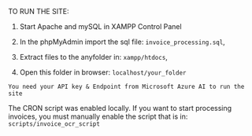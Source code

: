 TO RUN THE SITE: 

1. Start Apache and mySQL in XAMPP Control Panel

2. In the phpMyAdmin import the sql file: `invoice_processing.sql`,

3. Extract files to the anyfolder in: `xampp/htdocs`, 

4. Open this folder in browser: `localhost/your_folder` 

`You need your API key & Endpoint from Microsoft Azure AI to run the site`

The CRON script was enabled locally. If you want to start processing invoices, you must manually enable the script that is in: `scripts/invoice_ocr_script`


